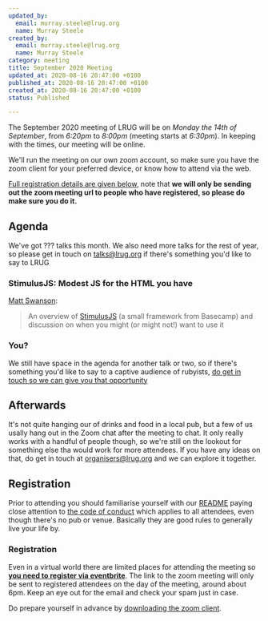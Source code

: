 ```yaml
---
updated_by:
  email: murray.steele@lrug.org
  name: Murray Steele
created_by:
  email: murray.steele@lrug.org
  name: Murray Steele
category: meeting
title: September 2020 Meeting
updated_at: 2020-08-16 20:47:00 +0100
published_at: 2020-08-16 20:47:00 +0100
created_at: 2020-08-16 20:47:00 +0100
status: Published

---
```


The September 2020 meeting of LRUG will be on *Monday the 14th of September*,
from _6:20pm_ to _8:00pm_ (meeting starts at _6:30pm_).  In keeping with
the times, our meeting will be online.

We'll run the meeting on our own zoom account, so make sure you have
the zoom client for your preferred device, or know how to attend via
the web.

[Full registration details are given below](#sept20registration), note
that **we will only be sending out the zoom meeting url to people who
have registered, so please do make sure you do it.**

Agenda
------

We've got ??? talks this month. We also need more
talks for the rest of year, so please get in touch on [talks@lrug.org](mailto:talks@lrug.org)
if there's something you'd like to say to LRUG

### StimulusJS: Modest JS for the HTML you have

[Matt Swanson](https://twitter.com/_swanson):

> An overview of [StimulusJS]() (a small framework from Basecamp) and
> discussion on when you might (or might not!) want to use it

### You?

We still have space in the agenda for another talk or two, so if there's
something you'd like to say to a captive audience of rubyists, [do get in
touch so we can give you that opportunity](mailto:talks@lrug.org)

Afterwards
----------

It's not quite hanging our of drinks and food in a local pub, but a few
of us usally hang out in the Zoom chat after the meeting to chat.  It only
really works with a handful of people though, so we're still on the
lookout for something else tha would work for more attendees.  If you have
any ideas on that, do get in touch at
[organisers@lrug.org](mailto:organisers@lrug.org) and we can explore it
together.

Registration <a name="sept20registration">&nbsp;</a>
----------------------------------------------------

Prior to attending you should familiarise yourself with our [README](http://readme.lrug.org/)
paying close attention to [the code of conduct](http://readme.lrug.org/#code-of-conduct)
which applies to all attendees, even though there's no pub or venue.
Basically they are good rules to generally live your life by.

### Registration

Even in a virtual world there are limited places for attending the meeting
so **[you need to register via eventbrite][sept2020-eventbrite]**.  The link to
the zoom meeting will only be sent to registered attendees on the day of
the meeting, around about 6pm.  Keep an eye out for the email and check
your spam just in case.

Do prepare yourself in advance by [downloading the zoom client](https://zoom.us/support/download).

[sept2020-eventbrite]: https://www.eventbrite.com/e/
